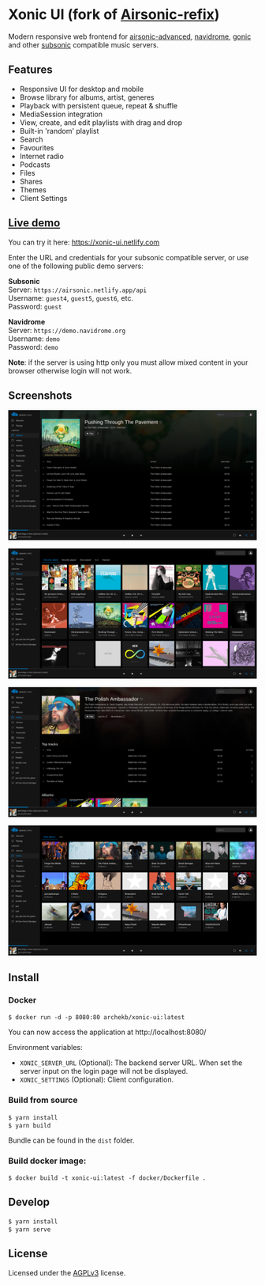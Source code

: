# Xonic UI (fork of [Airsonic-refix](https://github.com/tamland/airsonic-refix))

Modern responsive web frontend for [airsonic-advanced](https://github.com/airsonic-advanced/airsonic-advanced), [navidrome](https://github.com/navidrome/navidrome),
[gonic](https://github.com/sentriz/gonic) and other [subsonic](https://github.com/topics/subsonic) compatible music servers.

## Features
- Responsive UI for desktop and mobile
- Browse library for albums, artist, generes
- Playback with persistent queue, repeat & shuffle
- MediaSession integration
- View, create, and edit playlists with drag and drop
- Built-in 'random' playlist
- Search
- Favourites
- Internet radio
- Podcasts
- Files
- Shares
- Themes
- Client Settings

## [Live demo](https://xonic-ui.netlify.com) 

You can try it here: https://xonic-ui.netlify.com

Enter the URL and credentials for your subsonic compatible server, or use one of the following public demo servers:

**Subsonic**  
  Server: `https://airsonic.netlify.app/api`  
  Username: `guest4`, `guest5`, `guest6`, etc.  
  Password: `guest`

**Navidrome**  
  Server: `https://demo.navidrome.org`  
  Username: `demo`  
  Password: `demo`


**Note**: if the server is using http only you must allow mixed content in your browser otherwise login will not work.

## Screenshots

![Screenshot](screenshots/album.png)

![Screenshot](screenshots/album-list.png)

![Screenshot](screenshots/artist.png)

![Screenshot](screenshots/artist-list.png)

## Install

### Docker

```
$ docker run -d -p 8080:80 archekb/xonic-ui:latest
```

You can now access the application at http://localhost:8080/

Environment variables:
- `XONIC_SERVER_URL` (Optional): The backend server URL. When set the server input on the login page will not be displayed.
- `XONIC_SETTINGS` (Optional): Client configuration.


### Build from source

```
$ yarn install
$ yarn build
```

Bundle can be found in the `dist` folder.

### Build docker image:

```
$ docker build -t xonic-ui:latest -f docker/Dockerfile .
```

## Develop

```
$ yarn install
$ yarn serve
```


## License

Licensed under the [AGPLv3](LICENSE) license.
